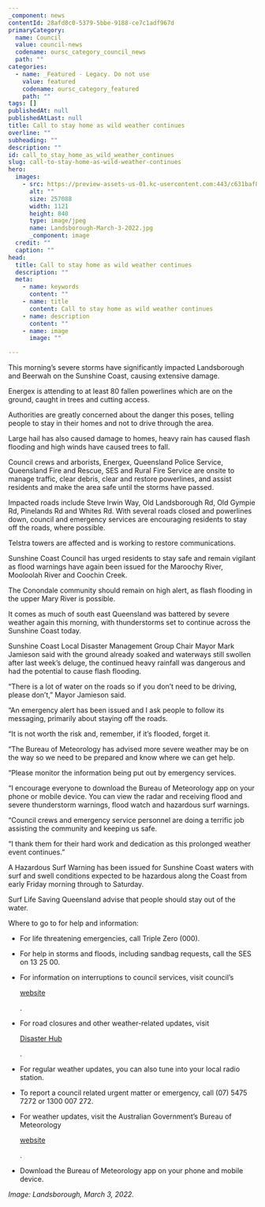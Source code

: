 ```yaml
---
_component: news
contentId: 28afd8c0-5379-5bbe-9188-ce7c1adf967d
primaryCategory:
  name: Council
  value: council-news
  codename: oursc_category_council_news
  path: ""
categories:
  - name: _Featured - Legacy. Do not use
    value: featured
    codename: oursc_category_featured
    path: ""
tags: []
publishedAt: null
publishedAtLast: null
title: Call to stay home as wild weather continues
overline: ""
subheading: ""
description: ""
id: call_to_stay_home_as_wild_weather_continues
slug: call-to-stay-home-as-wild-weather-continues
hero:
  images:
    - src: https://preview-assets-us-01.kc-usercontent.com:443/c631baf8-1b46-001f-580c-d0001b68b4a8/c3df6f13-306d-4990-b40e-0c0abe660293/Landsborough-March-3-2022.jpg
      alt: ""
      size: 257088
      width: 1121
      height: 840
      type: image/jpeg
      name: Landsborough-March-3-2022.jpg
      _component: image
  credit: ""
  caption: ""
head:
  title: Call to stay home as wild weather continues
  description: ""
  meta:
    - name: keywords
      content: ""
    - name: title
      content: Call to stay home as wild weather continues
    - name: description
      content: ""
    - name: image
      image: ""

---
```

This morning’s severe storms have significantly impacted Landsborough and Beerwah on the Sunshine Coast, causing extensive damage.

Energex is attending to at least 80 fallen powerlines which are on the ground, caught in trees and cutting access.

Authorities are greatly concerned about the danger this poses, telling people to stay in their homes and not to drive through the area.

Large hail has also caused damage to homes, heavy rain has caused flash flooding and high winds have caused trees to fall.

Council crews and arborists, Energex, Queensland Police Service, Queensland Fire and Rescue, SES and Rural Fire Service are onsite to manage traffic, clear debris, clear and restore powerlines, and assist residents and make the area safe until the storms have passed. 

Impacted roads include Steve Irwin Way, Old Landsborough Rd, Old Gympie Rd, Pinelands Rd and Whites Rd. With several roads closed and powerlines down, council and emergency services are encouraging residents to stay off the roads, where possible.

Telstra towers are affected and is working to restore communications.

Sunshine Coast Council has urged residents to stay safe and remain vigilant as flood warnings have again been issued for the Maroochy River, Mooloolah River and Coochin Creek.

The Conondale community should remain on high alert, as flash flooding in the upper Mary River is possible.

It comes as much of south east Queensland was battered by severe weather again this morning, with thunderstorms set to continue across the Sunshine Coast today.

Sunshine Coast Local Disaster Management Group Chair Mayor Mark Jamieson said with the ground already soaked and waterways still swollen after last week’s deluge, the continued heavy rainfall was dangerous and had the potential to cause flash flooding.

“There is a lot of water on the roads so if you don’t need to be driving, please don’t,” Mayor Jamieson said.

“An emergency alert has been issued and I ask people to follow its messaging, primarily about staying off the roads.

“It is not worth the risk and, remember, if it’s flooded, forget it.

“The Bureau of Meteorology has advised more severe weather may be on the way so we need to be prepared and know where we can get help.

“Please monitor the information being put out by emergency services.

“I encourage everyone to download the Bureau of Meteorology app on your phone or mobile device. You can view the radar and receiving flood and severe thunderstorm warnings, flood watch and hazardous surf warnings.

“Council crews and emergency service personnel are doing a terrific job assisting the community and keeping us safe.

“I thank them for their hard work and dedication as this prolonged weather event continues.”

A Hazardous Surf Warning has been issued for Sunshine Coast waters with surf and swell conditions expected to be hazardous along the Coast from early Friday morning through to Saturday.

Surf Life Saving Queensland advise that people should stay out of the water.

Where to go to for help and information:

*   For life threatening emergencies, call Triple Zero (000).

*   For help in storms and floods, including sandbag requests, call the SES on 13 25 00.

*   For information on interruptions to council services, visit council’s 

    [website](https://www.sunshinecoast.qld.gov.au/Council/Contact-Council/Council-services-disaster)


    .

*   For road closures and other weather-related updates, visit

    [Disaster Hub](https://disasterhub.sunshinecoast.qld.gov.au/#Dashboard)


    .

*   For regular weather updates, you can also tune into your local radio station.

*   To report a council related urgent matter or emergency, call (07) 5475 7272 or 1300 007 272.

*   For weather updates, visit the Australian Government’s Bureau of Meteorology 

    [website](http://www.bom.gov.au/?ref=logo)


    .

*   Download the Bureau of Meteorology app on your phone and mobile device.

*Image: Landsborough, March 3, 2022.*
